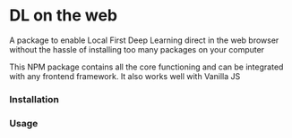 # DL on the web 
A package to enable Local First Deep Learning direct in the web browser without the hassle of installing too many packages on your computer


This NPM package contains all the core functioning and can be integrated with any frontend framework. It also works well with Vanilla JS


### Installation 

### Usage 

